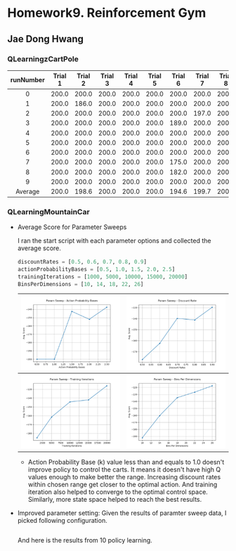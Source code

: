 # Homework9. Reinforcement Gym

## Jae Dong Hwang

### QLearningzCartPole

| runNumber | Trial 1 | Trial 2 | Trial 3 | Trial 4 | Trial 5 | Trial 6 | Trial 7 | Trial 8 | Trial 9 | Trial 10 |
|:-:|:-:|:-:|:-:|:-:|:-:|:-:|:-:|:-:|:-:|:-:|
|0|200.0|200.0|200.0|200.0|200.0|200.0|200.0|200.0|200.0|200.0|
|1|200.0|186.0|200.0|200.0|200.0|200.0|200.0|200.0|128.0|200.0|
|2|200.0|200.0|200.0|200.0|200.0|200.0|197.0|200.0|200.0|200.0|
|3|200.0|200.0|200.0|200.0|200.0|189.0|200.0|200.0|200.0|200.0|
|4|200.0|200.0|200.0|200.0|200.0|200.0|200.0|200.0|125.0|200.0|
|5|200.0|200.0|200.0|200.0|200.0|200.0|200.0|200.0|123.0|200.0|
|6|200.0|200.0|200.0|200.0|200.0|200.0|200.0|200.0|168.0|200.0|
|7|200.0|200.0|200.0|200.0|200.0|175.0|200.0|200.0|119.0|200.0|
|8|200.0|200.0|200.0|200.0|200.0|182.0|200.0|200.0|129.0|200.0|
|9|200.0|200.0|200.0|200.0|200.0|200.0|200.0|200.0|200.0|200.0|
| Average |200.0|198.6|200.0|200.0|200.0|194.6|199.7|200.0|159.2|200.0|

### QLearningMountainCar

* Average Score for Parameter Sweeps
  
  I ran the start script with each parameter options and collected the average score.

  ```python
  discountRates = [0.5, 0.6, 0.7, 0.8, 0.9]  
  actionProbabilityBases = [0.5, 1.0, 1.5, 2.0, 2.5] 
  trainingIterations = [1000, 5000, 10000, 15000, 20000]
  BinsPerDimensions = [10, 14, 18, 22, 26]
  ```

  |![mt_cart_actionProbabilityBases](img/mt_cart_actionProbabilityBases.png) | ![mt_cart_discountrate](img/mt_cart_discountrate.png)|
  |-|-|
  | ![mt_cart_trainingIterations](img/mt_cart_trainingIterations.png)| ![mt_cart_BinsPerDimensions](img/mt_cart_BinsPerDimensions.png)|

  * Action Probability Base (k) value less than and equals to 1.0  doesn't improve policy to control the carts. It means it doesn't have high Q values enough to make better the range. Increasing discount rates within chosen range get closer to the optimal action. And training iteration also helped to converge to the optimal control space. Similarly, more state space helped to reach the best results.

* Improved parameter setting:
  Given the results of paramter sweep data, I picked following configuration.

  ```python

  ```
  And here is the results from 10 policy learning.
